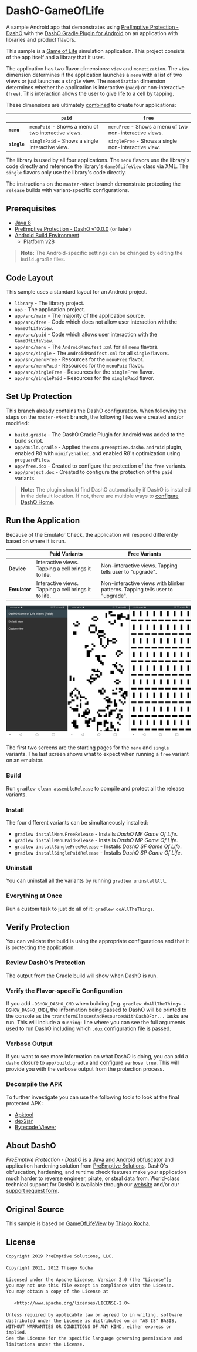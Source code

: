# DashO-GameOfLife

A sample Android app that demonstrates using [PreEmptive Protection - DashO](https://www.preemptive.com/products/dasho/overview) with the [DashO Gradle Plugin for Android](https://www.preemptive.com/dasho/pro/10.0/userguide/en/ref_dagp_index.html) on an application with libraries and product flavors.

This sample is a [Game of Life](https://en.wikipedia.org/wiki/Conway%27s_Game_of_Life) simulation application.
This project consists of the app itself and a library that it uses.

The application has two flavor dimensions: `view` and `monetization`.
The `view` dimension determines if the application launches a `menu` with a list of two views or just launches a `single` view.
The `monetization` dimension determines whether the application is interactive (`paid`) or non-interactive (`free`).
This interaction allows the user to give life to a cell by tapping.

These dimensions are ultimately [combined](https://developer.android.com/studio/build/build-variants.html#flavor-dimensions) to create four applications:

|             |                      `paid`                         |                         `free`                          |
|-------------|-----------------------------------------------------|---------------------------------------------------------|
|**`menu`**   | `menuPaid` - Shows a menu of two interactive views. | `menuFree` - Shows a menu of two non-interactive views. |
|**`single`** | `singlePaid` - Shows a single interactive view.     | `singleFree` - Shows a single non-interactive view.     |

The library is used by all four applications.
The `menu` flavors use the library's code directly and reference the library's `GameOfLifeView` class via XML.
The `single` flavors only use the library's code directly.

The instructions on the `master-vNext` branch demonstrate protecting the `release` builds with variant-specific configurations.

## Prerequisites

* [Java 8](http://www.oracle.com/technetwork/java/index.html)
* [PreEmptive Protection - DashO v10.0.0](https://www.preemptive.com/products/dasho/downloads) (or later)
* [Android Build Environment](https://developer.android.com/studio/index.html)
  * Platform v28

>**Note:** The Android-specific settings can be changed by editing the `build.gradle` files.

## Code Layout

This sample uses a standard layout for an Android project.

* `library` - The library project.
* `app` - The application project.
* `app/src/main` - The majority of the application source.
* `app/src/free` - Code which does not allow user interaction with the `GameOfLifeView`.
* `app/src/paid` - Code which allows user interaction with the `GameOfLifeView`.
* `app/src/menu` - The `AndroidManifest.xml` for all `menu` flavors.
* `app/src/single` - The `AndroidManifest.xml` for all `single` flavors.
* `app/src/menuFree` - Resources for the `menuFree` flavor.
* `app/src/menuPaid` - Resources for the `menuPaid` flavor.
* `app/src/singleFree` - Resources for the `singleFree` flavor.
* `app/src/singlePaid` - Resources for the `singlePaid` flavor.

## Set Up Protection

This branch already contains the DashO configuration.
When following the steps on the `master-vNext` branch, the following files were created and/or modified:

* `build.gradle` - The DashO Gradle Plugin for Android was added to the build script.
* `app/build.gradle` - Applied the `com.preemptive.dasho.android` plugin, enabled R8 with `minifyEnabled`, and enabled R8's optimization using `proguardFiles`.
* `app/free.dox` - Created to configure the protection of the `free` variants.
* `app/project.dox` -  Created to configure the protection of the `paid` variants.

>**Note:**
>The plugin should find DashO automatically if DashO is installed in the default location.
>If not, there are multiple ways to [configure DashO Home](https://www.preemptive.com/dasho/pro/10.0/userguide/en/ref_dagp_dasho_home.html).

## Run the Application

Because of the Emulator Check, the application will respond differently based on where it is run.

|             |                   Paid Variants                      |                                 Free Variants                                 |
|-------------|------------------------------------------------------|-------------------------------------------------------------------------------|
|**Device**   | Interactive views. Tapping a cell brings it to life. | Non-interactive views. Tapping tells user to "upgrade".                       |
|**Emulator** | Interactive views. Tapping a cell brings it to life. | Non-interactive views with blinker patterns. Tapping tells user to "upgrade". |

![Screenshot](screenshot.png)

The first two screens are the starting pages for the `menu` and `single` variants.
The last screen shows what to expect when running a `free` variant on an emulator.

### Build

Run `gradlew clean assembleRelease` to compile and protect all the release variants.

### Install

The four different variants can be simultaneously installed:

* `gradlew installMenuFreeRelease` - Installs _DashO MF Game Of Life_.
* `gradlew installMenuPaidRelease` - Installs _DashO MP Game Of Life_.
* `gradlew installSingleFreeRelease` - Installs _DashO SF Game Of Life_.
* `gradlew installSinglePaidRelease` - Installs _DashO SP Game Of Life_.

### Uninstall

You can uninstall all the variants by running `gradlew uninstallAll`.

### Everything at Once

Run a custom task to just do all of it: `gradlew doAllTheThings`.

## Verify Protection

You can validate the build is using the appropriate configurations and that it is protecting the application.

### Review DashO's Protection

The output from the Gradle build will show when DashO is run.

### Verify the Flavor-specific Configuration

If you add `-DSHOW_DASHO_CMD` when building (e.g. `gradlew doAllTheThings -DSHOW_DASHO_CMD`), the information being passed to DashO will be printed to the console as the `transformClassesAndResourcesWithDashOFor...` tasks are run.
This will include a `Running:` line where you can see the full arguments used to run DashO including which `.dox` configuration file is passed.

### Verbose Output

If you want to see more information on what DashO is doing, you can add a `dasho` closure to `app/build.gradle` and [configure](https://www.preemptive.com/dasho/pro/10.0/userguide/en/ref_dagp_config.html#dasho) `verbose true`.
This will provide you with the verbose output from the protection process.

### Decompile the APK

To further investigate you can use the following tools to look at the final protected APK:

* [Apktool](https://ibotpeaches.github.io/Apktool/)
* [dex2jar](https://github.com/pxb1988/dex2jar)
* [Bytecode Viewer](https://bytecodeviewer.com/)

## About DashO

_PreEmptive Protection - DashO_ is a [Java and Android obfuscator](https://www.preemptive.com/products/dasho/) and application hardening solution from [PreEmptive Solutions](https://www.preemptive.com/).
DashO's obfuscation, hardening, and runtime check features make your application much harder to reverse engineer, pirate, or steal data from.
World-class technical support for DashO is available through our [website](https://www.preemptive.com/support/dasho-support) and/or our [support request form](https://www.preemptive.com/contact/supportrequestform).

## Original Source

This sample is based on [GameOfLifeView](https://github.com/thiagokimo/GameOfLifeView) by [Thiago Rocha](http://kimo.io).

## License

    Copyright 2019 PreEmptive Solutions, LLC.

    Copyright 2011, 2012 Thiago Rocha

    Licensed under the Apache License, Version 2.0 (the "License");
    you may not use this file except in compliance with the License.
    You may obtain a copy of the License at

       <http://www.apache.org/licenses/LICENSE-2.0>

    Unless required by applicable law or agreed to in writing, software
    distributed under the License is distributed on an "AS IS" BASIS,
    WITHOUT WARRANTIES OR CONDITIONS OF ANY KIND, either express or implied.
    See the License for the specific language governing permissions and
    limitations under the License.
